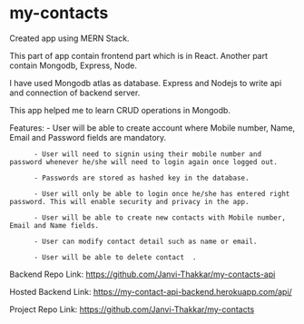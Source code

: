 # my-contacts

Created app using MERN Stack.

This part of app contain frontend part which is in React. Another part contain Mongodb, Express, Node.

I have used Mongodb atlas as database. Express and Nodejs to write api and connection of backend server.

This app helped me to learn CRUD operations in Mongodb.

Features: - User will be able to create account where Mobile number, Name, Email and Password fields are mandatory.

          - User will need to signin using their mobile number and password whenever he/she will need to login again once logged out.
          
          - Passwords are stored as hashed key in the database.
          
          - User will only be able to login once he/she has entered right password. This will enable security and privacy in the app.
          
          - User will be able to create new contacts with Mobile number, Email and Name fields.
          
          - User can modify contact detail such as name or email.
          
          - User will be able to delete contact  .

Backend Repo Link: https://github.com/Janvi-Thakkar/my-contacts-api

Hosted Backend Link:  https://my-contact-api-backend.herokuapp.com/api/

Project Repo Link: https://github.com/Janvi-Thakkar/my-contacts

